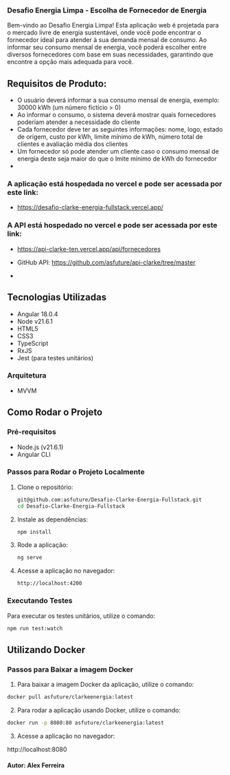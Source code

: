 ### Desafio Energia Limpa - Escolha de Fornecedor de Energia

Bem-vindo ao Desafio Energia Limpa! Esta aplicação web é projetada para o mercado livre de energia sustentável, onde você pode encontrar o fornecedor ideal para atender à sua demanda mensal de consumo. Ao informar seu consumo mensal de energia, você poderá escolher entre diversos fornecedores com base em suas necessidades, garantindo que encontre a opção mais adequada para você.

## Requisitos de Produto:
- O usuário deverá informar a sua consumo mensal de energia, exemplo: 30000 kWh (um número fictício > 0)
- Ao informar o consumo, o sistema deverá mostrar quais fornecedores poderiam atender a necessidade do cliente
- Cada fornecedor deve ter as seguintes informações: nome, logo, estado de origem, custo por kWh, limite mínimo de kWh, número total de clientes e avaliação média dos clientes
- Um fornecedor só pode atender um cliente caso o consumo mensal de energia deste seja maior do que o lmite mínimo de kWh do fornecedor
- 
### A aplicação está hospedada no vercel e pode ser acessada por este link:
- https://desafio-clarke-energia-fullstack.vercel.app/

### A API está hospedado no vercel e pode ser acessada por este link:
- https://api-clarke-ten.vercel.app/api/fornecedores
  
- GitHub API: https://github.com/asfuture/api-clarke/tree/master
- 
  
## Tecnologias Utilizadas

- Angular 18.0.4
- Node v21.6.1
- HTML5
- CSS3
- TypeScript
- RxJS
- Jest (para testes unitários)
### Arquitetura
-  MVVM 
  


## Como Rodar o Projeto

### Pré-requisitos

- Node.js (v21.6.1)
- Angular CLI

### Passos para Rodar o Projeto Localmente

1. Clone o repositório:

    ```bash
    git@github.com:asfuture/Desafio-Clarke-Energia-Fullstack.git
    cd Desafio-Clarke-Energia-Fullstack
    ```

2. Instale as dependências:

    ```bash
    npm install
    ```

3. Rode a aplicação:

    ```bash
    ng serve
    ```

4. Acesse a aplicação no navegador:

    ```
    http://localhost:4200
    ```

### Executando Testes

Para executar os testes unitários, utilize o comando:

```bash
npm run test:watch
```
## Utilizando Docker
### Passos para Baixar a imagem Docker

1. Para baixar a imagem Docker da aplicação, utilize o comando:

```bash
docker pull asfuture/clarkeenergia:latest
```

2. Para rodar a aplicação usando Docker, utilize o comando:

```bash
docker run -p 8080:80 asfuture/clarkeenergia:latest
```

3. Acesse a aplicação no navegador:
   
http://localhost:8080

#### Autor: Alex Ferreira
